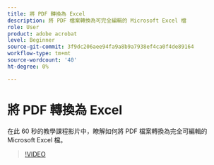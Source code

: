 ```yaml
---
title: 將 PDF 轉換為 Excel
description: 將 PDF 檔案轉換為可完全編輯的 Microsoft Excel 檔
role: User
product: adobe acrobat
level: Beginner
source-git-commit: 3f9dc206aee94fa9a8b9a7938ef4ca0f4de89164
workflow-type: tm+mt
source-wordcount: '40'
ht-degree: 0%

---
```


# 將 PDF 轉換為 Excel

在此 60 秒的教學課程影片中，瞭解如何將 PDF 檔案轉換為完全可編輯的 Microsoft Excel 檔。

>[!VIDEO](https://video.tv.adobe.com/v/3409908?quality=12&learn=on&hidetitle=true)
